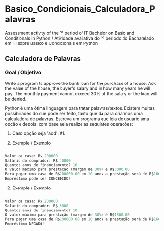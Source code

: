 # Basico_Condicionais_Calculadora_Palavras
Assessment activity of the 1º period of IT Bachelor on Basic and Conditionals in Python / Atividade avaliativa do 1º periodo do Bacharelado em TI sobre Básico e Condicionais em Python

## Calculadora de Palavras

### Goal / Objetivo

Write a program to approve the bank loan for the purchase of a house. Ask the value of the house, the buyer's salary and in how many years he will pay. The monthly payment cannot exceed 30% of the salary or the loan will be denied. 

Python é uma ótima linguagem para tratar palavras/textos. Existem muitas possibiliades do que pode ser feito, tanto que dá para criarmos uma calculadora de palavras. Escreva um programa que leia do usuário uma opção e depois, com base nela realize as seguintes operações:
1. Caso opção seja 'add':
#1.

1. Exemple / Exemplo
```py

Valor da casa: R$ 200000
Salário do comprador: R$ 10000
Quantos anos de financiamento? 10
O valor máximo para prestação (margem de 30%) é R$3000.00
Para pagar uma casa de R$200000.00 em 10 anos a prestação será de R$1666.67
Empréstimo pode ser CONCEDIDO!
```
2. Exemple / Exemplo
```py

Valor da casa: R$ 200000
Salário do comprador: R$ 5000
Quantos anos de financiamento? 10
O valor máximo para prestação (margem de 30%) é R$1500.00
Para pagar uma casa de R$200000.00 em 10 anos a prestação será de R$1666.67
Empréstimo NEGADO!
```
